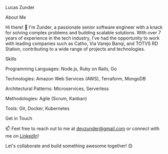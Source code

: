 Lucas Zunder

About Me

Hi there! 👋 I'm Zunder, a passionate senior software engineer with a knack for solving complex problems and building scalable solutions. With over 7 years of experience in the tech industry, I've had the opportunity to work with leading companies such as Catho, Via Varejo Banqi, and TOTVS RD Station, contributing to a wide range of projects and technologies.

Skills

Programming Languages: Node.js, Ruby on Rails, Go

Technologies: Amazon Web Services (AWS), Terraform, MongoDB

Architectural Patterns: Microservices, Serverless

Methodologies: Agile (Scrum, Kanban)

Tools: Git, Docker, Kubernetes

Get in Touch

📫 Feel free to reach out to me at devzunder@gmail.com or connect with me on [LinkedIn](https://www.linkedin.com/in/zunder/)!

Let's collaborate and build something awesome together! 😊

